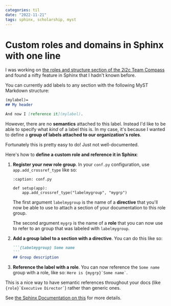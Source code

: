 ```yaml
---
categories: til
date: "2022-11-21"
tags: sphinx, scholarship, myst
---
```


# Custom roles and domains in Sphinx with one line

I was working on [the roles and structure section of the 2i2c Team Compass](https://compass.2i2c.org) and found a nifty feature in Sphinx that I hadn't known before.

You can currently add labels to any section with the following MyST Markdown structure:

```md
(mylabel)=
## My header

And now I [reference it](mylabel).
```

However, there are no **semantics** attached to this label.
Instead I'd like to be able to specify what _kind_ of a label this is.
In my case, it's because I wanted to define a **group of labels attached to our organization's roles**.

Fortunately this is pretty easy to do!
Just not well-documented.

Here's how to **define a custom role and reference it in Sphinx**:

1. **Register your new role group**. In your `conf.py` configuration, use `app.add_crossref_type` like so:
   
   ```{code-block} python
   :caption: conf.py

   def setup(app):
       app.add_crossref_type("labelmygroup", "mygrp")
   ```

   The first argument `labelmygroup` is the name of a **directive** that you'll now be able to use to attach a section of your documentation to this role group.

   The second argument `mygrp` is the name of a **role** that you can now use to refer to an group that was labeled with `labelmygroup`.
2. **Add a group label to a section with a directive**. You can do this like so:

   ````md
   ```{labelmygroup} Some name
   ```
   ## Group description
   ````

3. **Reference the label with a role**. You can now reference the `Some name` group with a role, like so: `` Here is {mygrp}`Some name` ``.
   
This is a nice way to have semantic references throughout your docs (like `` {role}`Executive Director` ``) rather than generic ones.

See [the Sphinx Documentation on this](https://www.sphinx-doc.org/en/master/extdev/appapi.html#sphinx.application.Sphinx.add_crossref_type) for more details.
